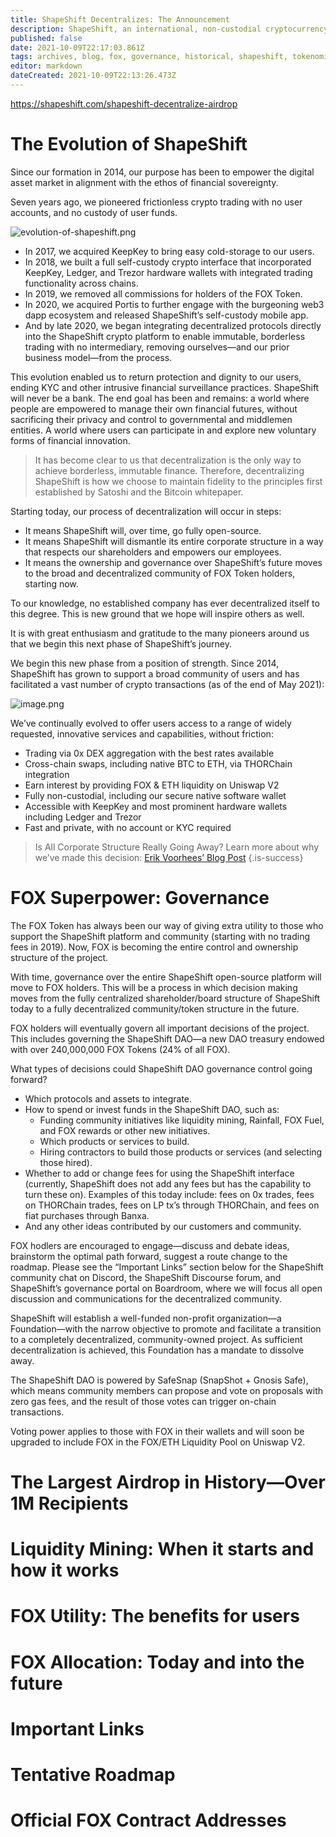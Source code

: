 ```yaml
---
title: ShapeShift Decentralizes: The Announcement
description: ShapeShift, an international, non-custodial cryptocurrency leader, announces that it has begun dismantling its corporate structure, decentralizing governance to its customers via its FOX Token. 
published: false
date: 2021-10-09T22:17:03.861Z
tags: archives, blog, fox, governance, historical, shapeshift, tokenomics
editor: markdown
dateCreated: 2021-10-09T22:13:26.473Z
---
```


https://shapeshift.com/shapeshift-decentralize-airdrop

# The Evolution of ShapeShift

Since our formation in 2014, our purpose has been to empower the digital asset market in alignment with the ethos of financial sovereignty.

Seven years ago, we pioneered frictionless crypto trading with no user accounts, and no custody of user funds.

![evolution-of-shapeshift.png](/assets/evolution-of-shapeshift.png)

- In 2017, we acquired KeepKey to bring easy cold-storage to our users.
- In 2018, we built a full self-custody crypto interface that incorporated KeepKey, Ledger, and Trezor hardware wallets with integrated trading functionality across chains.
- In 2019, we removed all commissions for holders of the FOX Token.
- In 2020, we acquired Portis to further engage with the burgeoning web3 dapp ecosystem and released ShapeShift’s self-custody mobile app.
- And by late 2020, we began integrating decentralized protocols directly into the ShapeShift crypto platform to enable immutable, borderless trading with no intermediary, removing ourselves—and our prior business model—from the process.

This evolution enabled us to return protection and dignity to our users, ending KYC and other intrusive financial surveillance practices. ShapeShift will never be a bank. The end goal has been and remains: a world where people are empowered to manage their own financial futures, without sacrificing their privacy and control to governmental and middlemen entities. A world where users can participate in and explore new voluntary forms of financial innovation.

> It has become clear to us that decentralization is the only way to achieve borderless, immutable finance. Therefore, decentralizing ShapeShift is how we choose to maintain fidelity to the principles first established by Satoshi and the Bitcoin whitepaper.

Starting today, our process of decentralization will occur in steps:

- It means ShapeShift will, over time, go fully open-source. 
- It means ShapeShift will dismantle its entire corporate structure in a way that respects our shareholders and empowers our employees.
- It means the ownership and governance over ShapeShift’s future moves to the broad and decentralized community of FOX Token holders, starting now.

To our knowledge, no established company has ever decentralized itself to this degree. This is new ground that we hope will inspire others as well.

It is with great enthusiasm and gratitude to the many pioneers around us that we begin this next phase of ShapeShift’s journey.

We begin this new phase from a position of strength. Since 2014, ShapeShift has grown to support a broad community of users and has facilitated a vast number of crypto transactions (as of the end of May 2021):

![image.png](/assets/image.png)

We’ve continually evolved to offer users access to a range of widely requested, innovative  services and capabilities, without friction:  

- Trading via 0x DEX aggregation with the best rates available
- Cross-chain swaps, including native BTC to ETH, via THORChain integration
- Earn interest by providing FOX & ETH liquidity on Uniswap V2
- Fully non-custodial, including our secure native software wallet
- Accessible with KeepKey and most prominent hardware wallets including Ledger and Trezor
- Fast and private, with no account or KYC required

> Is All Corporate Structure Really Going Away? 
Learn more about why we’ve made this decision: [Erik Voorhees’ Blog Post](https://erikvoorhees.medium.com/shapeshift-is-decentralizing-639bb4c82fc8)
{.is-success}


# FOX Superpower: Governance

The FOX Token has always been our way of giving extra utility to those who support the ShapeShift platform and community (starting with no trading fees in 2019). Now, FOX is becoming the entire control and ownership structure of the project.

With time, governance over the entire ShapeShift open-source platform will move to FOX holders. This will be a process in which decision making moves from the fully centralized shareholder/board structure of ShapeShift today to a fully decentralized community/token structure in the future.

FOX holders will eventually govern all important decisions of the project. This includes governing the ShapeShift DAO—a new DAO treasury endowed with over 240,000,000 FOX Tokens (24% of all FOX).

What types of decisions could ShapeShift DAO governance control going forward?

- Which protocols and assets to integrate.
- How to spend or invest funds in the ShapeShift DAO, such as:
  - Funding community initiatives like liquidity mining, Rainfall, FOX Fuel, and FOX rewards or other new initiatives.
  - Which products or services to build.
  - Hiring contractors to build those products or services (and selecting those hired).
- Whether to add or change fees for using the ShapeShift interface (currently, ShapeShift does not add any fees but has the capability to turn these on). Examples of this today include: fees on 0x trades, fees on THORChain trades, fees on LP tx’s through THORChain, and fees on fiat purchases through Banxa.
- And any other ideas contributed by our customers and community.

FOX hodlers are encouraged to engage—discuss and debate ideas, brainstorm the optimal path forward, suggest a route change to the roadmap. Please see the “Important Links” section below for the ShapeShift community chat on Discord, the ShapeShift Discourse forum, and ShapeShift’s governance portal on Boardroom, where we will focus all open discussion and communications for the decentralized community.

ShapeShift will establish a well-funded non-profit organization—a Foundation—with the narrow objective to promote and facilitate a transition to a completely decentralized, community-owned project. As sufficient decentralization is achieved, this Foundation has a mandate to dissolve away.

The ShapeShift DAO is powered by SafeSnap (SnapShot + Gnosis Safe), which means community members can propose and vote on proposals with zero gas fees, and the result of those votes can trigger on-chain transactions.

Voting power applies to those with FOX in their wallets and will soon be upgraded to include FOX in the FOX/ETH Liquidity Pool on Uniswap V2.

# The Largest Airdrop in History—Over 1M Recipients

# Liquidity Mining: When it starts and how it works

# FOX Utility: The benefits for users

# FOX Allocation: Today and into the future

# Important Links

# Tentative Roadmap

# Official FOX Contract Addresses

